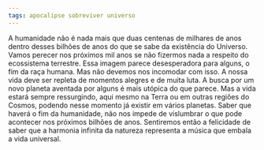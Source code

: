 ```yaml
---
tags: apocalipse sobreviver universo
---
```

A humanidade não é nada mais que duas centenas de milhares de anos dentro desses bilhões de anos do que se sabe da existência do Universo. Vamos perecer nos próximos mil anos se não fizermos nada a respeito do ecossistema terrestre. Essa imagem parece desesperadora para alguns, o fim da raça humana. Mas não devemos nos incomodar com isso. A nossa vida deve ser repleta de momentos alegres e de muita luta. A busca por um novo planeta aventada por alguns é mais utópica do que parece. Mas a vida estará sempre ressurgindo, aqui mesmo na Terra ou em outras regiões do Cosmos, podendo nesse momento já existir em vários planetas.
Saber que haverá o fim da humanidade, não nos impede de vislumbrar o que pode acontecer nos próximos bilhões de anos. Sentiremos então a felicidade de saber que a harmonia infinita da natureza representa a música que embala a vida universal.
